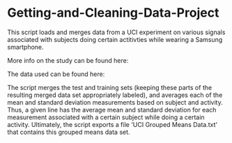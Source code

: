 # Getting-and-Cleaning-Data-Project

This script loads and merges data from a UCI experiment on various signals associated with subjects doing certain actitivties while wearing a Samsung smartphone. 

More info on the study can be found here:

The data used can be found here:

The script merges the test and training sets (keeping these parts of the resulting merged data set appropriately labeled), and averages each of the mean and standard deviation measurements based on subject and activity. Thus, a given line has the average mean and standard deviation for each measurement associated with a certain subject while doing a certain activity.
Ultimately, the script exports a file 'UCI Grouped Means Data.txt' that contains this grouped means data set.
